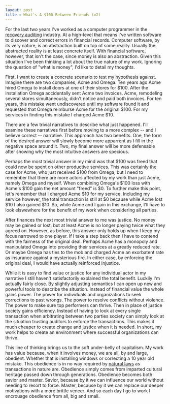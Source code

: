 ```yaml
---
layout: post
title : What's A $100 Between Friends (v2)
---
```

For the last two years I've worked as a computer programmer in the [recovery auditing][1] industry. At a high-level that means I've written software to discover and correct errors in financial records. Computer software, by its very nature, is an abstraction built on top of some reality. Usually the abstracted reality is at least concrete itself. With financial software, however, that isn't the case, since money is also an abstraction. Given this situation I've been thinking a lot about the true nature of my work. Ignoring the question of "what is money", I'd like to detail my thoughts. 

First, I want to create a concrete scenario to test my hypothesis against. Imagine there are two companies, Acme and Omega. Ten years ago Acme hired Omega to install doors at one of their stores for $100. After the installation Omega accidentally sent Acme two invoices. Acme, remodeling several stores simultaneously, didn't notice and paid both invoices. For ten years, this mistake went undiscovered until my software found it and requested that Omega reimburse Acme for the original $100. For my services in finding this mistake I charged Acme $10.

There are a few trivial narratives to describe what just happened. I'll examine these narratives first before moving to a more complex -- and I believe correct -- narrative. This approach has two benefits. One, the form of the desired answer will slowly become more apparrent as I fill in the negative space around it. Two, my final answer will be more defensable after showing why the most intuitive answers are specious.

Perhaps the most trivial answer in my mind was that $100 was freed that could now be spent on other productive services. This was certainly the case for Acme, who just received $100 from Omega, but I need to remember that there are more actors affected by my work than just Acme, namely Omega and myself. When combining Omega's $100 loss with Acme's $100 gain the net amount "freed" is $0. To further make this point, let's remember that I charged Acme $10 for my service. Including my service however, the total transaction is still at $0 because while Acme lost $10 I also gained $10. So, while Acme and I gain in this exchange, I'll have to look elswewhere for the benefit of my work when considering all parties.

After finances the next most trivial answer to me was justice. No money may be gained or lost, but at least Acme is no longer paying twice what they agreed on. However, as before, this answer only holds up when I keep my focus narrowed to one player. If I take a step back then I have to contend with the fairness of the original deal. Perhaps Acme has a monopoly and manipulated Omega into providing their services at a greatly reduced rate. Or maybe Omega has ties to the mob and charged Acme an exorbatent rate as insurance against a mysterious fire. In either case, by enforcing the original deal, I would have actually reinforced injustice.

While it is easy to find value or justice for any individual actor in my narrative I still haven't satisfactorily explained the total benefit. Luckily I'm actually fairly close. By slightly adjusting semantics I can open up new and powerful tools to describe the situation. Instead of financial value the whole gains power. The power for individuals and organizations to seek corrections to past wrongs. The power to resolve conflicts without violence. The power to make sure top performers can thrive. Then in place of justice society gains efficiency. Instead of having to look at every single transaction when arbitrating between two parties society can simply look at the situation trusting auditors to enforce the transactions. This makes it much cheaper to create change and justice when it is needed. In short, my work helps to create an environment where successful organizations can thrive.

This line of thinking brings us to the soft under-belly of capitalism. My work has value because, when it involves money, we are all, by and large, obedient. Whether that is installing windows or correcting a 10 year old mistake. This obedience is in no way required by [natural laws][2] as transactions in nature are. Obedience simply comes from imparted cultural heritage passed down through generations. Obedience becomes both savior and master. Savior, because by it we can influence our world without needing to resort to force. Master, because by it we can replace our deeper motivations with a more brittle veneer. And so each day I go to work I encrouage obedience from all, big and small.

[1]: https://en.wikipedia.org/wiki/Recovery_Auditing
[2]: https://en.wikipedia.org/wiki/First_law_of_thermodynamics
